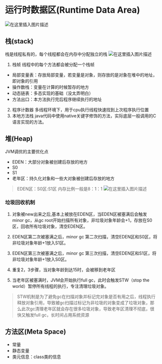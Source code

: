 # 运行时数据区(Runtime Data Area)
![在这里插入图片描述](https://img-blog.csdnimg.cn/20200515002440446.png?x-oss-process=image/watermark,type_ZmFuZ3poZW5naGVpdGk,shadow_10,text_aHR0cHM6Ly9ibG9nLmNzZG4ubmV0L3FxXzIzMTQ2MzY3,size_16,color_FFFFFF,t_70)

## 栈(stack)
栈是线程私有的，每个线程都会在内存中分配独立的栈
![在这里插入图片描述](https://img-blog.csdnimg.cn/20200515004436711.png)
1. 栈帧
线程中的每个方法都会被分配一个栈帧
-  局部变量表：存放局部变量，若变量是对象，则存放的是对象在堆中的地址，即对象的引用
- 操作数栈：变量在计算的时候暂存的地方
- 动态链表：多态实现的基础（没太弄明白）
- 方法出口：本方法执行完后程序继续执行的地址

2. 程序计数器
多线程环境下，用于cpu执行线程快速找到上次程序执行位置
3. 本地方法栈
java代码中使用native关键字修饰的方法，实际底层一般调用的C语言实现的方法。
## 堆(Heap)
JVM调优的主要优化点
- EDEN：大部分对象被创建后存放的地方
- S0
- S1
- 老年区：持久化对象和一些大对象被创建后存放的地方
> EDEN区：S0区:S1区 内存比例一般是8：1：1
> ![在这里插入图片描述](https://img-blog.csdnimg.cn/20200515002941699.png)
### 垃圾回收机制
1.  对象被new出来之后,基本上被放在EDEN区，当EDEN区被塞满后会触发minor gc，从gc root开始扫描所有对象，非垃圾对象年龄会+1，存放在S0区，回收所有垃圾对象，清空EDEN区。

2. EDEN区第二次被塞满之后，minor gc 第二次扫描，清空EDEN区和S0区，将非垃圾对象年龄+1放入S1区。

3. EDEN区第三次被塞满之后，minor gc 第三次扫描，清空EDEN区和S1区，将非垃圾对象年龄+1放入S0区。

4. 重复2，3步骤，当对象年龄到达15时，会被移到老年区

5. 当老年区被塞满时，JVM会开始执行full gc，此时会触发STW（stop the world）暂停所有线程的执行，专注清理垃圾对象。

> STW机制是为了避免gc在扫描对象并标记完对象是否有用之后，线程执行释放对象引用，导致被gc扫描过标记为非垃圾的对象变成了垃圾对象，那么此次gc清理老年区就会存在很多垃圾对象，导致老年区清理不彻底，很快又触发full gc，长时间占用系统资源


## 方法区(Meta Space)
- 常量
- 静态变量
- 类元信息：class类的信息

